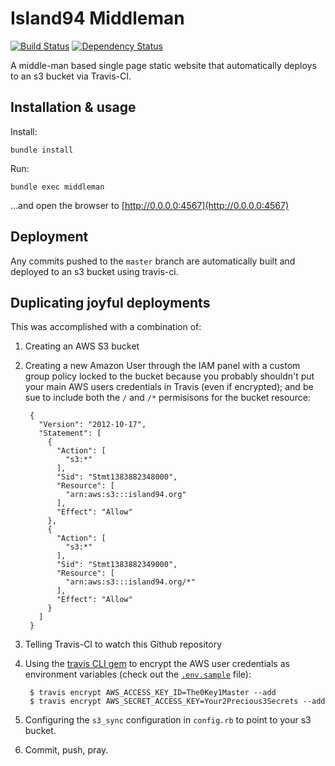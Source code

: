 Island94 Middleman
========================

[![Build Status](https://travis-ci.org/bensheldon/island94-middleman.png?branch=master)](https://travis-ci.org/bensheldon/island94-middleman)
[![Dependency Status](https://gemnasium.com/bensheldon/island94-middleman.png)](https://gemnasium.com/bensheldon/island94-middleman)


A middle-man based single page static website that automatically deploys to an s3 bucket via Travis-CI.

Installation & usage
--------------------

Install:

```
bundle install
```

Run:

```
bundle exec middleman
```

...and open the browser to [http://0.0.0.0:4567](http://0.0.0.0:4567)


Deployment
----------

Any commits pushed to the `master` branch are automatically built and deployed to an s3 bucket using travis-ci.

Duplicating joyful deployments
-----------------------------

This was accomplished with a combination of:

1. Creating an AWS S3 bucket
2. Creating a new Amazon User through the IAM panel with a custom group policy locked to the bucket because you probably shouldn't put your main AWS users credentials in Travis (even if encrypted); and be sue to include both the `/` and `/*` permisisons for the bucket resource:

        {
          "Version": "2012-10-17",
          "Statement": [
            {
              "Action": [
                "s3:*"
              ],
              "Sid": "Stmt1383882348000",
              "Resource": [
                "arn:aws:s3:::island94.org"
              ],
              "Effect": "Allow"
            },
            {
              "Action": [
                "s3:*"
              ],
              "Sid": "Stmt1383882349000",
              "Resource": [
                "arn:aws:s3:::island94.org/*"
              ],
              "Effect": "Allow"
            }
          ]
        }

3. Telling Travis-CI to watch this Github repository
4. Using the [travis CLI gem](https://rubygems.org/gems/travis) to encrypt the AWS user credentials as environment variables (check out the [`.env.sample`](.env.sample) file):

        $ travis encrypt AWS_ACCESS_KEY_ID=The0Key1Master --add
        $ travis encrypt AWS_SECRET_ACCESS_KEY=Your2Precious3Secrets --add
5. Configuring the `s3_sync` configuration in `config.rb` to point to your s3 bucket.
6. Commit, push, pray.
